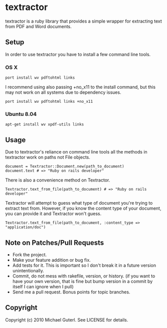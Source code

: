 # textractor

textractor is a ruby library that provides a simple wrapper for
extracting text from PDF and Word documents.

## Setup

In order to use textractor you have to install a few command line
tools.

### OS X

    port install wv pdftohtml links

I recommend using also passing +no_x11 to the install command, but
this may not work on all systems due to dependency issues.

    port install wv pdftohtml links +no_x11

### Ubuntu 8.04

    apt-get install wv xpdf-utils links

## Usage

Due to textractor's reliance on command line tools all the methods in
textractor work on paths not File objects.

    document = Textractor::Document.new(path_to_document)
    document.text # => "Ruby on rails developer"

There is also a convenience method on Textractor.

    Textractor.text_from_file(path_to_document) # => "Ruby on rails developer"

Textractor will attempt to guess what type of document you're trying
to extract text from.  However, if you know the content type of your
document, you can provide it and Textractor won't guess.

    Textractor.text_from_file(path_to_document, :content_type => "application/doc")

## Note on Patches/Pull Requests

* Fork the project.
* Make your feature addition or bug fix.
* Add tests for it. This is important so I don't break it in a
  future version unintentionally.
* Commit, do not mess with rakefile, version, or history.
  (if you want to have your own version, that is fine but bump version in a commit by itself I can ignore when I pull)
* Send me a pull request. Bonus points for topic branches.

## Copyright

Copyright (c) 2010 Michael Guterl. See LICENSE for details.

